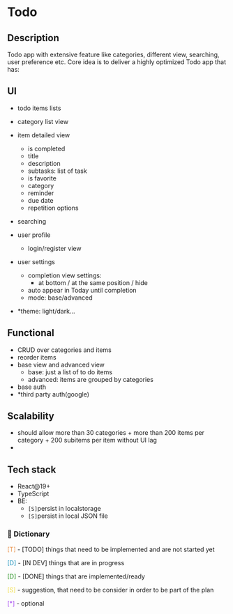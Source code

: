 # Todo

## Description
Todo app with extensive feature like categories, different view, searching, user preference etc.
Core idea is to deliver a highly optimized Todo app that has:

## UI
- todo items lists
- category list view
- item detailed view
  - is completed
  - title
  - description
  - subtasks: list of task
  - is favorite
  - category
  - reminder
  - due date
  - repetition options
- searching
- user profile
  - login/register view
  
- user settings
  - completion view settings:
    - at bottom / at the same position / hide
  - auto appear in Today until completion
  - mode: base/advanced
- *theme: light/dark...

## Functional

- CRUD over categories and items
- reorder items
- base view and advanced view
  - base: just a list of to do items
  - advanced: items are grouped by categories
- base auth
- *third party auth(google)

## Scalability
- should allow more than 30 categories + more than 200 items per category + 200 subitems per item without UI lag
- 

## Tech stack
- React@19+
- TypeScript
- BE:
  - `[S]`persist in localstorage
  - `[S]`persist in local JSON file

### 📑 Dictionary

<span style="color:#e9924b;">[T]</span> - [TODO] things that need to be implemented and are not started yet

<span style="color:#2596be;">[D]</span> - [IN DEV] things that are in progress

<span style="color:#2B9425;">[D]</span> - [DONE] things that are implemented/ready

<span style="color:#F0DC43;">[S]</span> - suggestion, that need to be consider in order to be part of the plan

<span style="color:#A243F0;">[*]</span> - optional
